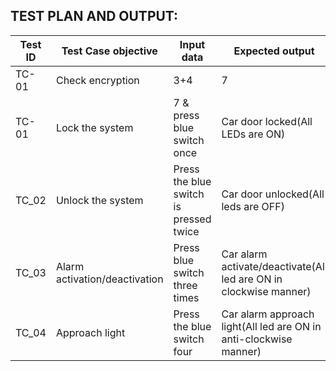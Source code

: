 TEST PLAN AND OUTPUT:
---------------------------------------------------------------------------------------------------------------------------------

|Test ID   |Test Case objective  |Input data   |Expected output   |Actual Output| Status|
|----------|---------------------|-------------|------------------|-------------|-------|
|TC-01|Check encryption|3+4|7|7|Pass|
|TC-01     |Lock the system    |7 & press blue switch once |Car door locked(All LEDs are ON) | Car door is locked(All leds are ON)| Pass|
|TC_02     |Unlock the system  | Press the blue switch is pressed twice | Car door unlocked(All leds are OFF) | Car door unlocked(All leds are OFF)|Pass|
|TC_03     |Alarm activation/deactivation  | Press blue switch three times |Car alarm activate/deactivate(All led are ON in clockwise manner) | Car alarm activate/deactivate(All led are ON in clockwise manner)|Pass|
|TC_04| Approach light |Press the blue switch four  |Car alarm approach light(All led are ON in anti-clockwise manner)| Car alarm approach light(All led are ON in anti-clockwise manner)|Pass|
